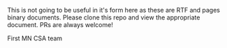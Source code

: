 This is not going to be useful in it's form here as these are RTF and pages binary documents. Please clone this repo and view the appropriate document. PRs are always welcome!

First MN CSA team
